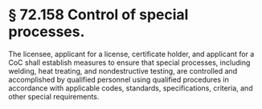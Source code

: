 # § 72.158   Control of special processes.

The licensee, applicant for a license, certificate holder, and applicant for a CoC shall establish measures to ensure that special processes, including welding, heat treating, and nondestructive testing, are controlled and accomplished by qualified personnel using qualified procedures in accordance with applicable codes, standards, specifications, criteria, and other special requirements.





